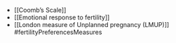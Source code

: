 -  [[Coomb’s Scale]]
- [[Emotional response to fertility]] 
- [[London measure of Unplanned pregnancy (LMUP)]] 
#fertilityPreferencesMeasures
